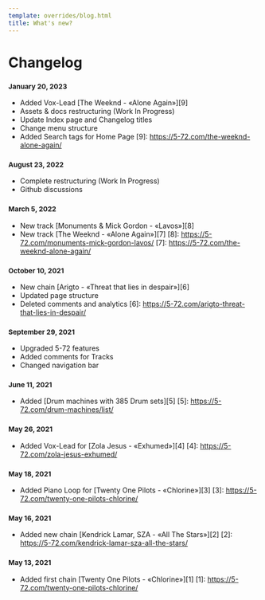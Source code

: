 ```yaml
---
template: overrides/blog.html
title: What's new?
---
```


# Changelog

### <small>January 20, 2023</small>

- Added Vox-Lead [The Weeknd - «Alone Again»][9]
- Assets & docs restructuring (Work In Progress)
- Update Index page and Changelog titles
- Change menu structure
- Added Search tags for Home Page
  [9]: https://5-72.com/the-weeknd-alone-again/

### <small>August 23, 2022</small>

- Complete restructuring (Work In Progress)
- Github discussions

### <small>March 5, 2022</small>

- New track [Monuments & Mick Gordon - «Lavos»][8]
- New track [The Weeknd - «Alone Again»][7]
  [8]: https://5-72.com/monuments-mick-gordon-lavos/
  [7]: https://5-72.com/the-weeknd-alone-again/

### <small>October 10, 2021</small>

- New chain [Arigto - «Threat that lies in despair»][6]
- Updated page structure
- Deleted comments and analytics
  [6]: https://5-72.com/arigto-threat-that-lies-in-despair/

### <small>September 29, 2021</small>

- Upgraded 5-72 features
- Added comments for Tracks
- Changed navigation bar

### <small>June 11, 2021</small>

- Added [Drum machines with 385 Drum sets][5]
  [5]: https://5-72.com/drum-machines/list/

### <small>May 26, 2021</small>

- Added Vox-Lead for [Zola Jesus - «Exhumed»][4]
  [4]: https://5-72.com/zola-jesus-exhumed/

### <small>May 18, 2021</small>

- Added Piano Loop for [Twenty One Pilots - «Chlorine»][3]
  [3]: https://5-72.com/twenty-one-pilots-chlorine/

### <small>May 16, 2021</small>

- Added new chain [Kendrick Lamar, SZA - «All The Stars»][2]
  [2]: https://5-72.com/kendrick-lamar-sza-all-the-stars/

### <small>May 13, 2021</small>

- Added first chain [Twenty One Pilots - «Chlorine»][1]
  [1]: https://5-72.com/twenty-one-pilots-chlorine/